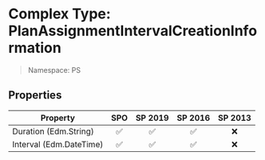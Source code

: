 # Complex Type: PlanAssignmentIntervalCreationInformation

> Namespace: PS

## Properties

Property | SPO | SP 2019 | SP 2016 | SP 2013
----------|:---:|:-------:|:-------:|:-------:
Duration (Edm.String) | ✅ | ✅ | ✅ | ❌
Interval (Edm.DateTime) | ✅ | ✅ | ✅ | ❌